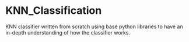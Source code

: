 # KNN_Classification
KNN classifier written from scratch using base python libraries to have an in-depth understanding of how the classifier works.
